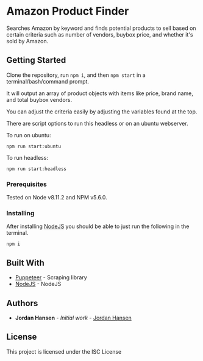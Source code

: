 # Amazon Product Finder

Searches Amazon by keyword and finds potential products to sell based on certain criteria such as number of vendors, buybox price, and whether it's sold by Amazon.

## Getting Started

Clone the repository, run `npm i`, and then `npm start` in a terminal/bash/command prompt.

It will output an array of product objects with items like price, brand name, and total buybox vendors.

You can adjust the criteria easily by adjusting the variables found at the top.

There are script options to run this headless or on an ubuntu webserver.

To run on ubuntu:

```
npm run start:ubuntu
```

To run headless:
```
npm run start:headless
```

### Prerequisites

Tested on Node v8.11.2 and NPM v5.6.0.

### Installing

After installing [NodeJS](https://nodejs.org/en/) you should be able to just run the following in the terminal.

```
npm i
```

## Built With

* [Puppeteer](https://github.com/GoogleChrome/puppeteer) - Scraping library
* [NodeJS](https://nodejs.org/en/) - NodeJS

## Authors

* **Jordan Hansen** - *Initial work* - [Jordan Hansen](https://github.com/aarmora)


## License

This project is licensed under the ISC License

